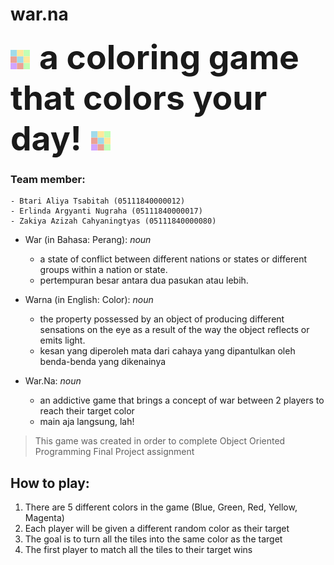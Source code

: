 # war.na
<span style="font-size:40pt;"> ![alt-text][logo] **a coloring game that colors your day!** ![alt-text][logo] </span>

### Team member:
```
- Btari Aliya Tsabitah (05111840000012)
- Erlinda Argyanti Nugraha (05111840000017)
- Zakiya Azizah Cahyaningtyas (05111840000080)
```

- War (in Bahasa: Perang):
  *noun*
  - a state of conflict between different nations or states or different groups within a nation or state.
  - pertempuran besar antara dua pasukan atau lebih.

- Warna (in English: Color):
  *noun*
  - the property possessed by an object of producing different sensations on the eye 
  as a result of the way the object reflects or emits light.
  -  kesan yang diperoleh mata dari cahaya yang dipantulkan oleh benda-benda yang dikenainya
  
- War.Na:
  *noun*
  - an addictive game that brings a concept of war between 2 players to reach their target color
  - main aja langsung, lah!
  
[logo]: https://github.com/coll-j/war.na/blob/master/src/rsrc/icon_31.png "war.na logo"
> This game was created in order to complete 
> Object Oriented Programming Final Project assignment

## How to play:
1. There are 5 different colors in the game (Blue, Green, Red, Yellow, Magenta)
2. Each player will be given a different random color as their target
3. The goal is to turn all the tiles into the same color as the target
4. The first player to match all the tiles to their target wins
